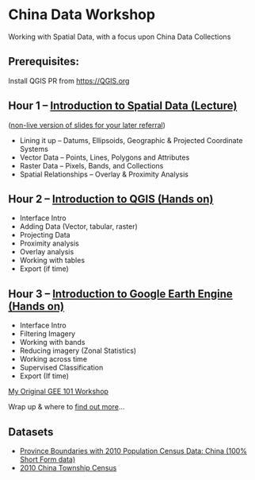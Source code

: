 # China Data Workshop

Working with Spatial Data, with a focus upon China Data Collections

## Prerequisites:
Install QGIS PR from https://QGIS.org

## Hour 1 – [Introduction to Spatial Data (Lecture)](https://slides.com/d/8UWonNw/live)

([non-live version of slides for your later referral](https://slides.com/staceymaples/spatial101))

- Lining it up – Datums, Ellipsoids, Geographic & Projected Coordinate Systems
- Vector Data – Points, Lines, Polygons and Attributes
- Raster Data – Pixels, Bands, and Collections
- Spatial Relationships – Overlay & Proximity Analysis

## Hour 2 – [Introduction to QGIS (Hands on)](https://github.com/mapninja/China_Data_Workshop/blob/main/QGIS_Intro.md)
- Interface Intro
- Adding Data (Vector, tabular, raster)
- Projecting Data
- Proximity analysis
- Overlay analysis
- Working with tables
- Export (if time)

## Hour 3 – [Introduction to Google Earth Engine (Hands on)](https://code.earthengine.google.com/?accept_repo=users/stacemaples/ChinaData)
- Interface Intro
- Filtering Imagery
- Working with bands
- Reducing imagery (Zonal Statistics)
- Working across time
- Supervised Classification
- Export (If time)  

[My Original GEE 101 Workshop](https://arcg.is/0DmS590)

Wrap up & where to [find out more](https://stanford.maps.arcgis.com/home/index.html)…

## Datasets

- [Province Boundaries with 2010 Population Census Data: China (100% Short Form data)](https://earthworks.stanford.edu/catalog/stanford-mg792ym3402)  
- [2010 China Township Census](https://earthworks.stanford.edu/catalog/stanford-rq443fp2092)
